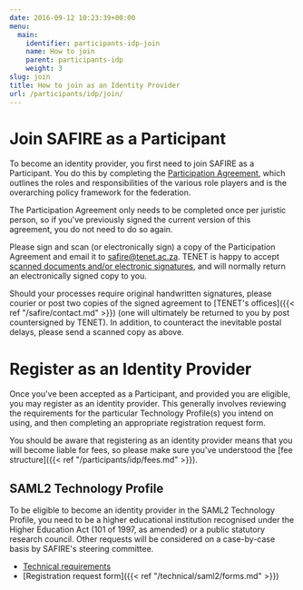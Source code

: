 ```yaml
---
date: 2016-09-12 10:23:39+00:00
menu:
  main:
    identifier: participants-idp-join
    name: How to join
    parent: participants-idp
    weight: 3
slug: join
title: How to join as an Identity Provider
url: /participants/idp/join/
---
```


# Join SAFIRE as a Participant

To become an identity provider, you first need to join SAFIRE as a Participant. You do this by completing the [Participation Agreement](/safire/policy/participation/), which outlines the roles and responsibilities of the various role players and is the overarching policy framework for the federation.

The Participation Agreement only needs to be completed once per juristic person, so if you've previously signed the current version of this agreement, you do not need to do so again.

Please sign and scan (or electronically sign) a copy of the Participation Agreement and email it to safire@tenet.ac.za. TENET is happy to accept [scanned documents and/or electronic signatures](https://www.michalsons.com/blog/spring-forest-trading-v-wilberry/14861), and will normally return an electronically signed copy to you.

Should your processes require original handwritten signatures, please courier or post two copies of the signed agreement to [TENET's offices]({{< ref "/safire/contact.md" >}}) (one will ultimately be returned to you by post countersigned by TENET). In addition, to counteract the inevitable postal delays, please send a scanned copy as above.

# Register as an Identity Provider

Once you've been accepted as a Participant, and provided you are eligible, you may register as an identity provider. This generally involves reviewing the requirements for the particular Technology Profile(s) you intend on using, and then completing an appropriate registration request form.

You should be aware that registering as an identity provider means that you will become liable for fees, so please make sure you've understood the [fee structure]({{< ref "/participants/idp/fees.md" >}}).

## SAML2 Technology Profile

To be eligible to become an identity provider in the SAML2 Technology Profile, you need to be a higher educational institution recognised under the Higher Education Act (101 of 1997, as amended) or a public statutory research council. Other requests will be considered on a case-by-case basis by SAFIRE's steering committee.

  * [Technical requirements](/technical/saml2/idp-requirements/)
  * [Registration request form]({{< ref "/technical/saml2/forms.md" >}})

